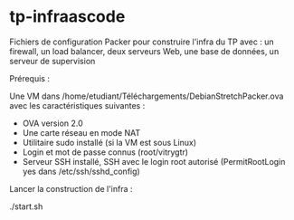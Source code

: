 # tp-infraascode
Fichiers de configuration Packer pour construire l'infra du TP avec :
un firewall, un load balancer, deux serveurs Web, une base de données, un serveur de supervision

Prérequis :

Une VM dans /home/etudiant/Téléchargements/DebianStretchPacker.ova avec les caractéristiques suivantes :
- OVA version 2.0
- Une carte réseau en mode NAT
- Utilitaire sudo installé (si la VM est sous Linux)
- Login et mot de passe connus (root/vitrygtr)
- Serveur SSH installé, SSH avec le login root autorisé (PermitRootLogin yes dans /etc/ssh/sshd_config)

Lancer la construction de l'infra :

./start.sh
